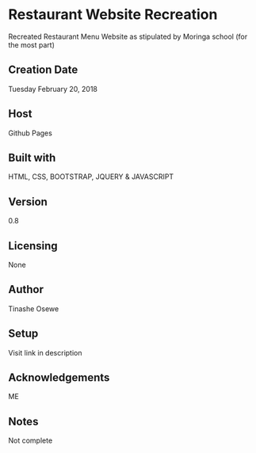 # Restaurant Website Recreation
Recreated Restaurant Menu Website as stipulated by Moringa school (for the most part)

## Creation Date
Tuesday February 20, 2018

## Host
Github Pages

## Built with
HTML, CSS, BOOTSTRAP, JQUERY & JAVASCRIPT

## Version
0.8

## Licensing
None

## Author
Tinashe Osewe

## Setup
Visit link in description

## Acknowledgements
ME

## Notes
Not complete